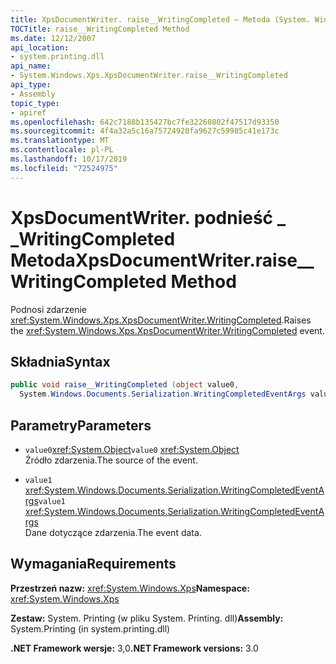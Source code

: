 ```yaml
---
title: XpsDocumentWriter. raise__WritingCompleted — Metoda (System. Windows. XPS)
TOCTitle: raise__WritingCompleted Method
ms.date: 12/12/2007
api_location:
- system.printing.dll
api_name:
- System.Windows.Xps.XpsDocumentWriter.raise__WritingCompleted
api_type:
- Assembly
topic_type:
- apiref
ms.openlocfilehash: 642c7188b135427bc7fe32260802f47517d93350
ms.sourcegitcommit: 4f4a32a5c16a75724920fa9627c59985c41e173c
ms.translationtype: MT
ms.contentlocale: pl-PL
ms.lasthandoff: 10/17/2019
ms.locfileid: "72524975"
---
```

# <a name="xpsdocumentwriterraise__writingcompleted-method"></a><span data-ttu-id="e5320-102">XpsDocumentWriter. podnieść \_ \_WritingCompleted Metoda</span><span class="sxs-lookup"><span data-stu-id="e5320-102">XpsDocumentWriter.raise\_\_WritingCompleted Method</span></span>

<span data-ttu-id="e5320-103">Podnosi zdarzenie <xref:System.Windows.Xps.XpsDocumentWriter.WritingCompleted>.</span><span class="sxs-lookup"><span data-stu-id="e5320-103">Raises the <xref:System.Windows.Xps.XpsDocumentWriter.WritingCompleted> event.</span></span>

## <a name="syntax"></a><span data-ttu-id="e5320-104">Składnia</span><span class="sxs-lookup"><span data-stu-id="e5320-104">Syntax</span></span>

```csharp
public void raise__WritingCompleted (object value0, 
  System.Windows.Documents.Serialization.WritingCompletedEventArgs value1);
```

## <a name="parameters"></a><span data-ttu-id="e5320-105">Parametry</span><span class="sxs-lookup"><span data-stu-id="e5320-105">Parameters</span></span>

- <span data-ttu-id="e5320-106">`value0`<xref:System.Object></span><span class="sxs-lookup"><span data-stu-id="e5320-106">`value0` <xref:System.Object></span></span>  
  <span data-ttu-id="e5320-107">Źródło zdarzenia.</span><span class="sxs-lookup"><span data-stu-id="e5320-107">The source of the event.</span></span>

- <span data-ttu-id="e5320-108">`value1`  <xref:System.Windows.Documents.Serialization.WritingCompletedEventArgs></span><span class="sxs-lookup"><span data-stu-id="e5320-108">`value1`  <xref:System.Windows.Documents.Serialization.WritingCompletedEventArgs></span></span>  
  <span data-ttu-id="e5320-109">Dane dotyczące zdarzenia.</span><span class="sxs-lookup"><span data-stu-id="e5320-109">The event data.</span></span>

## <a name="requirements"></a><span data-ttu-id="e5320-110">Wymagania</span><span class="sxs-lookup"><span data-stu-id="e5320-110">Requirements</span></span>

<span data-ttu-id="e5320-111">**Przestrzeń nazw:** <xref:System.Windows.Xps></span><span class="sxs-lookup"><span data-stu-id="e5320-111">**Namespace:** <xref:System.Windows.Xps></span></span>

<span data-ttu-id="e5320-112">**Zestaw:** System. Printing (w pliku System. Printing. dll)</span><span class="sxs-lookup"><span data-stu-id="e5320-112">**Assembly:** System.Printing (in system.printing.dll)</span></span>

<span data-ttu-id="e5320-113">**.NET Framework wersje:** 3,0</span><span class="sxs-lookup"><span data-stu-id="e5320-113">**.NET Framework versions:** 3.0</span></span>
